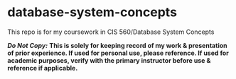# database-system-concepts
This repo is for my coursework in CIS 560/Database System Concepts

***Do Not Copy:*** **This is solely for keeping record of my work & presentation of prior experience. If used for personal use, please reference. If used for academic purposes, verify with the primary instructor before use & reference if applicable.**  

